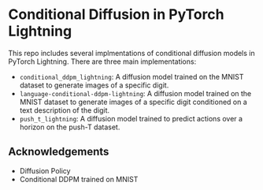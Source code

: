 # Conditional Diffusion in PyTorch Lightning

This repo includes several implmentations of conditional diffusion models in PyTorch Lightning. There are three main implementations:
- `conditional_ddpm_lightning`: A diffusion model trained on the MNIST dataset to generate images of a specific digit.
- `language-conditional-ddpm-lightning`: A diffusion model trained on the MNIST dataset to generate images of a specific digit conditioned on a text description of the digit.
- `push_t_lightning`: A diffusion model trained to predict actions over a horizon on the push-T dataset. 

## Acknowledgements
- Diffusion Policy
- Conditional DDPM trained on MNIST

